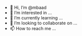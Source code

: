- 👋 Hi, I’m @mbaad
- 👀 I’m interested in ...
- 🌱 I’m currently learning ...
- 💞️ I’m looking to collaborate on ...
- 📫 How to reach me ...

<!---
mbaad/mbaad is a ✨ special ✨ repository because its `README.md` (this file) appears on your GitHub profile.
You can click the Preview link to take a look at your changes.
--->
